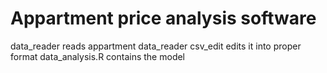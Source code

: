 # Appartment price analysis software

data_reader reads appartment data_reader
csv_edit edits it into proper format
data_analysis.R contains the model
